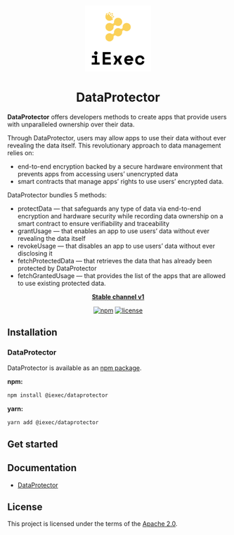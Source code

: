 <p align="center">
  <a href="https://iex.ec/" rel="noopener" target="_blank"><img width="150" src="./logo-iexec.png" alt="iExec logo"/></a>
</p>

<h1 align="center">DataProtector</h1>

**DataProtector** offers developers methods to create apps that provide users with unparalleled ownership over their data.

Through DataProtector, users may allow apps to use their data without ever revealing the data itself. This revolutionary approach to data management relies on:

- end-to-end encryption backed by a secure hardware environment that prevents apps from accessing users’ unencrypted data
- smart contracts that manage apps’ rights to use users’ encrypted data.

DataProtector bundles 5 methods:

- protectData — that safeguards any type of data via end-to-end encryption and hardware security while recording data ownership on a smart contract to ensure verifiability and traceability
- grantUsage — that enables an app to use users’ data without ever revealing the data itself
- revokeUsage — that disables an app to use users’ data without ever disclosing it
- fetchProtectedData — that retrieves the data that has already been protected by DataProtector
- fetchGrantedUsage — that provides the list of the apps that are allowed to use existing protected data.

<div align="center">

**[Stable channel v1](https://iex.ec/)**

[![npm](https://img.shields.io/npm/v/@iexec/dataprotector)](https://www.npmjs.com/package/@iexec/dataprotector) [![license](https://img.shields.io/badge/license-Apache%202-blue)](/LICENSE)

</div>

## Installation

### DataProtector

DataProtector is available as an [npm package](https://www.npmjs.com/package/@iexec/dataprotector).

**npm:**

```sh
npm install @iexec/dataprotector
```

**yarn:**

```sh
yarn add @iexec/dataprotector
```

## Get started

[//]: # 'Add initialize code for getting started to use SDK'

## Documentation

[//]: # 'Add link to documentation gitbook when published'

- [DataProtector](#documentation)

## License

This project is licensed under the terms of the
[Apache 2.0](/LICENSE).
